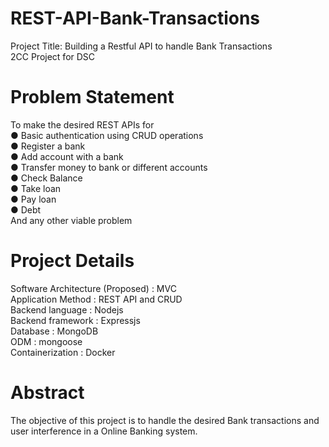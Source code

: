 # REST-API-Bank-Transactions
Project Title: Building a Restful API to handle Bank Transactions <br>
2CC Project for DSC 

# Problem Statement
To make the desired REST APIs for <br>
● Basic authentication using CRUD operations <br>
● Register a bank <br> 
● Add account with a bank <br>
● Transfer money to bank or different accounts <br>
● Check Balance <br> 
● Take loan <br>
● Pay loan <br> 
● Debt <br>
And any other viable problem <br>

# Project Details
Software Architecture (Proposed) : MVC <br>
Application Method : REST API and CRUD <br>
Backend language : Nodejs <br>
Backend framework : Expressjs <br>
Database : MongoDB <br>
ODM : mongoose <br> 
Containerization : Docker <br>

# Abstract
The objective of this project is to handle the desired Bank transactions and user interference in a Online Banking system.
